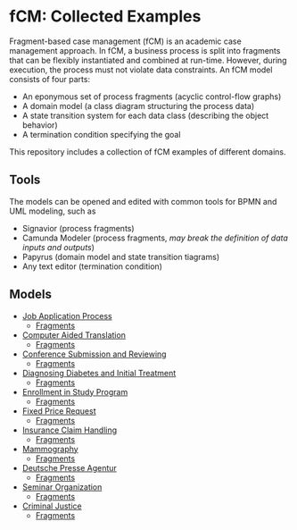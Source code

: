 # fCM: Collected Examples

Fragment-based case management (fCM) is an academic case management approach.
In fCM, a business process is split into fragments that can be flexibly instantiated and combined at run-time.
However, during execution, the process must not violate data constraints.
An fCM model consists of four parts:
- An eponymous set of process fragments (acyclic control-flow graphs)
- A domain model (a class diagram structuring the process data)
- A state transition system for each data class (describing the object behavior)
- A termination condition specifying the goal

This repository includes a collection of fCM examples of different domains.

## Tools

The models can be opened and edited with common tools for BPMN and UML modeling, such as
- Signavior (process fragments)
- Camunda Modeler (process fragments, *may break the definition of data inputs and outputs*)
- Papyrus (domain model and state transition tiagrams)
- Any text editor (termination condition)

## Models
- [Job Application Process](application/)
  - [Fragments](application/fragments.bpmn)
- [Computer Aided Translation](computeraidedtranslation/)
  - [Fragments](computeraidedtranslation/fragments.bpmn)
- [Conference Submission and Reviewing](conference/)
  - [Fragments](conference/fragments.bpmn)
- [Diagnosing Diabetes and Initial Treatment](diabetes/)
  - [Fragments](diabetes/fragments.bpmn)
- [Enrollment in Study Program](enrollment/)
  - [Fragments](enrollment/fragments.bpmn)
- [Fixed Price Request](fixedpricerequest/)
  - [Fragments](fixedpricerequest/fragments.bpmn)
- [Insurance Claim Handling](insurance/)
  - [Fragments](insurance/fragments.bpmn)
- [Mammography](mammography/)
  - [Fragments](mammography/fragments.bpmn)
- [Deutsche Presse Agentur](press/)
  - [Fragments](press/fragments.bpmn)
- [Seminar Organization](seminarorganization/)
  - [Fragments](seminarorganization/fragments.bpmn)
- [Criminal Justice](criminaljustice/)
  - [Fragments](criminaljustice/fragments.bpmn)